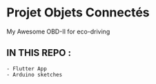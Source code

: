 # Projet Objets Connectés

My Awesome OBD-II for eco-driving

## IN THIS REPO :
    - Flutter App
    - Arduino sketches
